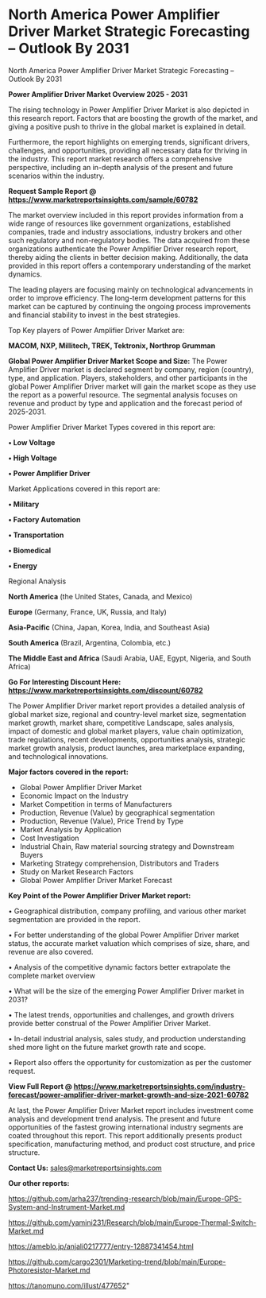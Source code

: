 # North America Power Amplifier Driver Market Strategic Forecasting – Outlook By 2031
North America Power Amplifier Driver Market Strategic Forecasting – Outlook By 2031

<Strong> Power Amplifier Driver Market Overview 2025 - 2031</strong>

The rising technology in Power Amplifier Driver Market is also depicted in this research report. Factors that are boosting the growth of the market, and giving a positive push to thrive in the global market is explained in detail.

Furthermore, the report highlights on emerging trends, significant drivers, challenges, and opportunities, providing all necessary data for thriving in the industry. This report market research offers a comprehensive perspective, including an in-depth analysis of the present and future scenarios within the industry.

<strong>Request Sample Report @ <a href=https://www.marketreportsinsights.com/sample/60782>https://www.marketreportsinsights.com/sample/60782</a></strong>

The market overview included in this report provides information from a wide range of resources like government organizations, established companies, trade and industry associations, industry brokers and other such regulatory and non-regulatory bodies. The data acquired from these organizations authenticate the Power Amplifier Driver research report, thereby aiding the clients in better decision making. Additionally, the data provided in this report offers a contemporary understanding of the market dynamics.

The leading players are focusing mainly on technological advancements in order to improve efficiency. The long-term development patterns for this market can be captured by continuing the ongoing process improvements and financial stability to invest in the best strategies.

Top Key players of Power Amplifier Driver Market are:

<strong>MACOM, NXP, Millitech, TREK, Tektronix, Northrop Grumman</strong>

<strong><b>Global Power Amplifier Driver Market Scope and Size:</b></strong>
The Power Amplifier Driver market is declared segment by company, region (country), type, and application. Players, stakeholders, and other participants in the global Power Amplifier Driver market will gain the market scope as they use the report as a powerful resource. The segmental analysis focuses on revenue and product by type and application and the forecast period of 2025-2031.

Power Amplifier Driver Market Types covered in this report are:

<strong>• Low Voltage

• High Voltage

• Power Amplifier Driver</strong>

Market Applications covered in this report are:

<strong>• Military

• Factory Automation

• Transportation

• Biomedical

• Energy</strong> 

Regional Analysis

<strong>North America</strong> (the United States, Canada, and Mexico)

<strong>Europe</strong> (Germany, France, UK, Russia, and Italy)

<strong>Asia-Pacific</strong> (China, Japan, Korea, India, and Southeast Asia)

<strong>South America</strong> (Brazil, Argentina, Colombia, etc.)

<strong>The Middle East and Africa</strong> (Saudi Arabia, UAE, Egypt, Nigeria, and South Africa)

<strong>Go For Interesting Discount Here: <a href=https://www.marketreportsinsights.com/discount/60782>https://www.marketreportsinsights.com/discount/60782</a></strong>

The Power Amplifier Driver market report provides a detailed analysis of global market size, regional and country-level market size, segmentation market growth, market share, competitive Landscape, sales analysis, impact of domestic and global market players, value chain optimization, trade regulations, recent developments, opportunities analysis, strategic market growth analysis, product launches, area marketplace expanding, and technological innovations.

<strong><b>Major factors covered in the report:</b></strong>
<ul>
  <li>Global Power Amplifier Driver Market </li>
  <li>Economic Impact on the Industry</li>
  <li>Market Competition in terms of Manufacturers</li>
  <li>Production, Revenue (Value) by geographical segmentation</li>
  <li>Production, Revenue (Value), Price Trend by Type</li>
  <li>Market Analysis by Application</li>
  <li>Cost Investigation</li>
  <li>Industrial Chain, Raw material sourcing strategy and Downstream Buyers</li>
  <li>Marketing Strategy comprehension, Distributors and Traders</li>
  <li>Study on Market Research Factors</li>
  <li>Global Power Amplifier Driver Market Forecast</li>
</ul>

<strong><b>Key Point of the Power Amplifier Driver Market report:</b></strong>

• Geographical distribution, company profiling, and various other market segmentation are provided in the report.

• For better understanding of the global Power Amplifier Driver market status, the accurate market valuation which comprises of size, share, and revenue are also covered.

• Analysis of the competitive dynamic factors better extrapolate the complete market overview

• What will be the size of the emerging Power Amplifier Driver market in 2031?

• The latest trends, opportunities and challenges, and growth drivers provide better construal of the Power Amplifier Driver Market.

• In-detail industrial analysis, sales study, and production understanding shed more light on the future market growth rate and scope.

• Report also offers the opportunity for customization as per the customer request.

<strong><b>View Full Report @ <a href=https://www.marketreportsinsights.com/industry-forecast/power-amplifier-driver-market-growth-and-size-2021-60782>https://www.marketreportsinsights.com/industry-forecast/power-amplifier-driver-market-growth-and-size-2021-60782</a></b></strong>


At last, the Power Amplifier Driver Market report includes investment come analysis and development trend analysis. The present and future opportunities of the fastest growing international industry segments are coated throughout this report. This report additionally presents product specification, manufacturing method, and product cost structure, and price structure.

<strong>Contact Us:</strong>
sales@marketreportsinsights.com

<strong>Our other reports:</strong>

<a href=https://github.com/arha237/trending-research/blob/main/Europe-GPS-System-and-Instrument-Market.md>https://github.com/arha237/trending-research/blob/main/Europe-GPS-System-and-Instrument-Market.md</a>

<a href=https://github.com/yamini231/Research/blob/main/Europe-Thermal-Switch-Market.md>https://github.com/yamini231/Research/blob/main/Europe-Thermal-Switch-Market.md</a>

<a href=https://ameblo.jp/anjali0217777/entry-12887341454.html>https://ameblo.jp/anjali0217777/entry-12887341454.html</a>

<a href=https://github.com/cargo2301/Marketing-trend/blob/main/Europe-Photoresistor-Market.md>https://github.com/cargo2301/Marketing-trend/blob/main/Europe-Photoresistor-Market.md</a>

<a href=https://tanomuno.com/illust/477652>https://tanomuno.com/illust/477652</a>"
